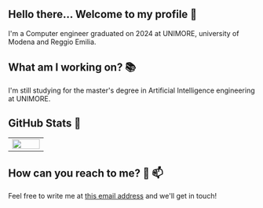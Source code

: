 ## Hello there... Welcome to my profile 👋
I'm a Computer engineer graduated on 2024 at UNIMORE, university of Modena and Reggio Emilia.

## What am I working on? 📚
I'm still studying for the master's degree in Artificial Intelligence engineering at UNIMORE.

## GitHub Stats 👀
<table><tr><td valign="top" width="50%">
<div align="center"><img src="https://github-readme-stats.vercel.app/api?username=leonardonels&theme=onedark&show_icons=true&hide_border=true&count_private=true" align="center" style="width: 100%" /></div>
<!--<div align="center"><img src="https://streak-stats.demolab.com?user=leonardonels&theme=onedark&hide_border=true" align="center" style="width: 100%" /></div>-->
</td></tr></table> 

## How can you reach to me? 🤔 📫
Feel free to write me at [this email address](mailto:leonardo.nels.2000@gmail.com) and we'll get in touch!

<!--
**leonardonels/leonardonels** is a ✨ _special_ ✨ repository because its `README.md` (this file) appears on your GitHub profile.

Here are some ideas to get you started:

- 🔭 I’m currently working on ...
- 🌱 I’m currently learning ...
- 👯 I’m looking to collaborate on ...
- 🤔 I’m looking for help with ...
- 💬 Ask me about ...
- 📫 How to reach me: ...
- 😄 Pronouns: ...
- ⚡ Fun fact: ...
💻 👷‍♂️


https://github-readme-stats.vercel.app/api/top-langs/?username=leonardonels&theme=onedark&show_icons=true&hide_border=true&layout=compact
https://github-stats.omsimos.com/user/leonardonels?theme=onedark&hide_border=true&count_private=true
-->


